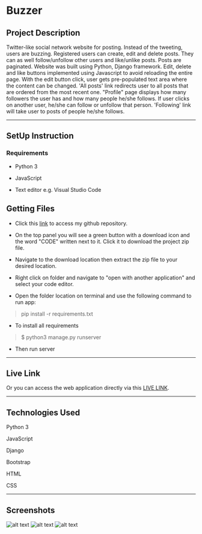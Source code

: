 # Buzzer

## Project Description

Twitter-like social network website for posting. Instead of the tweeting, users are buzzing. Registered users can create, edit and delete posts. They can as well follow/unfollow other users and like/unlike posts. Posts are paginated. Website was built using Python, Django framework. Edit, delete and like buttons implemented using Javascript to avoid reloading the entire page. With the edit button click, user gets pre-populated text area where the content can be changed. 'All posts' link redirects user to all posts that are ordered from the most recent one. "Profile" page displays how many followers the user has and how many people he/she follows. If user clicks on another user, he/she can follow or unfollow that person. 'Following' link will take user to posts of people he/she follows.

*****

## SetUp Instruction

### Requirements

* Python 3

* JavaScript

* Text editor e.g. Visual Studio Code

## Getting Files

* Click this [link](https://github.com/GretaRob/Network) to access my github repository.

* On the top panel you will see a green button with a download icon and the word "CODE" written next to it. Click it to download the project zip file.

* Navigate to the download location then extract the zip file to your desired location.

* Right click on folder and navigate to "open with another application" and select your code editor.

* Open the folder location on terminal and use the following command to run app:

> pip install -r requirements.txt

* To install all requirements

> $ python3 manage.py runserver

* Then run server

*****

## Live Link
Or you can access the web application directly via this [LIVE LINK](https:///).

*****

## Technologies Used

Python 3

JavaScript

Django

Bootstrap

HTML

CSS

*****

## Screenshots  

  ![alt text](https://github.com/GretaRob/Network/blob/main/screenshot1.JPG)
  ![alt text](https://github.com/GretaRob/Network/blob/main/screenshot2.JPG)
   ![alt text](https://github.com/GretaRob/Network/blob/main/screenshot3.JPG)


